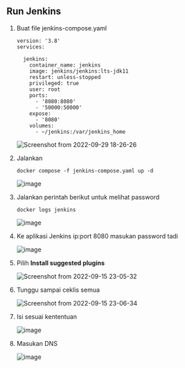 ## Run Jenkins

1. Buat file jenkins-compose.yaml 

       version: '3.8'
       services:

         jenkins:
           container_name: jenkins
           image: jenkins/jenkins:lts-jdk11
           restart: unless-stopped
           privileged: true
           user: root
           ports:
             - '8080:8080'
             - '50000:50000'
           expose:
             - '8080'
           volumes:
             - ~/jenkins:/var/jenkins_home

   ![Screenshot from 2022-09-29 18-26-26](https://user-images.githubusercontent.com/40049149/193020211-24fb3823-2279-42b8-b159-406dc443eda9.png)

2. Jalankan

       docker compose -f jenkins-compose.yaml up -d

   ![image](https://user-images.githubusercontent.com/40049149/193020805-eb3c9293-e22f-4a3c-ae57-58d380f84e52.png)

3. Jalankan perintah berikut untuk melihat password

       docker logs jenkins

   ![image](https://user-images.githubusercontent.com/40049149/193021151-66809584-d570-48d8-aebd-309e5d4ef2b1.png)

4. Ke aplikasi Jenkins ip:port 8080 masukan password tadi

   ![image](https://user-images.githubusercontent.com/40049149/190452820-2d957736-45a0-4c12-8732-93b1594d1f89.png)

5. Pilih __Install suggested plugins__

   ![Screenshot from 2022-09-15 23-05-32](https://user-images.githubusercontent.com/40049149/190453292-676f9fe5-3f12-474b-b6ae-cca0e465de41.png)

6. Tunggu sampai ceklis semua

   ![Screenshot from 2022-09-15 23-06-34](https://user-images.githubusercontent.com/40049149/190453395-a70de0b1-4822-4b04-b6c4-8bf5a8805af1.png)

7. Isi sesuai kententuan

   ![image](https://user-images.githubusercontent.com/40049149/190453699-54ccaf45-e894-4e4b-8811-4aace8778179.png)

8. Masukan DNS

   ![image](https://user-images.githubusercontent.com/40049149/193024498-5c32886b-00e6-45cd-8af1-da690a4d16a6.png)









































